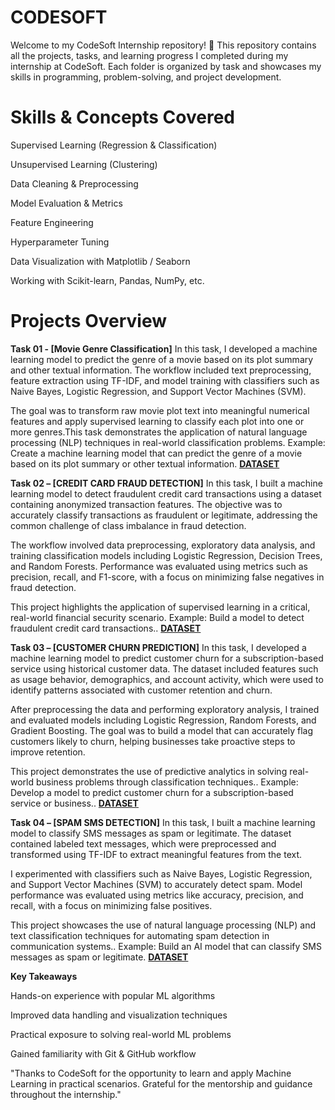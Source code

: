 # CODESOFT 
Welcome to my CodeSoft Internship repository! 👋
This repository contains all the projects, tasks, and learning progress I completed during my internship at CodeSoft. Each folder is organized by task and showcases my skills in programming, problem-solving, and project development.

# Skills & Concepts Covered
Supervised Learning (Regression & Classification)

Unsupervised Learning (Clustering)

Data Cleaning & Preprocessing

Model Evaluation & Metrics

Feature Engineering

Hyperparameter Tuning

Data Visualization with Matplotlib / Seaborn

Working with Scikit-learn, Pandas, NumPy, etc.

# Projects Overview
**Task 01 - [Movie Genre Classification]**
In this task, I developed a machine learning model to predict the genre of a movie based on its plot summary and other textual information. The workflow included text preprocessing, feature extraction using TF-IDF, and model training with classifiers such as Naive Bayes, Logistic Regression, and Support Vector Machines (SVM).

The goal was to transform raw movie plot text into meaningful numerical features and apply supervised learning to classify each plot into one or more genres.This task demonstrates the application of natural language processing (NLP) techniques in real-world classification problems.
Example: Create a machine learning model that can predict the genre of a
movie based on its plot summary or other textual information.
**[DATASET](https://www.kaggle.com/datasets/hijest/genre-classification-dataset-imdb)**

**Task 02 – [CREDIT CARD FRAUD DETECTION]**
In this task, I built a machine learning model to detect fraudulent credit card transactions using a dataset containing anonymized transaction features. The objective was to accurately classify transactions as fraudulent or legitimate, addressing the common challenge of class imbalance in fraud detection.

The workflow involved data preprocessing, exploratory data analysis, and training classification models including Logistic Regression, Decision Trees, and Random Forests. Performance was evaluated using metrics such as precision, recall, and F1-score, with a focus on minimizing false negatives in fraud detection.

This project highlights the application of supervised learning in a critical, real-world financial security scenario.
Example: Build a model to detect fraudulent credit card transactions..
**[DATASET](https://www.kaggle.com/datasets/kartik2112/fraud-detection)**

**Task 03 – [CUSTOMER CHURN PREDICTION]**
In this task, I developed a machine learning model to predict customer churn for a subscription-based service using historical customer data. The dataset included features such as usage behavior, demographics, and account activity, which were used to identify patterns associated with customer retention and churn.

After preprocessing the data and performing exploratory analysis, I trained and evaluated models including Logistic Regression, Random Forests, and Gradient Boosting. The goal was to build a model that can accurately flag customers likely to churn, helping businesses take proactive steps to improve retention.

This project demonstrates the use of predictive analytics in solving real-world business problems through classification techniques..
Example: Develop a model to predict customer churn for a subscription-based service or business..
**[DATASET](https://www.kaggle.com/datasets/shantanudhakadd/bank-customer-churn-prediction)**

**Task 04 – [SPAM SMS DETECTION]**
In this task, I built a machine learning model to classify SMS messages as spam or legitimate. The dataset contained labeled text messages, which were preprocessed and transformed using TF-IDF to extract meaningful features from the text.

I experimented with classifiers such as Naive Bayes, Logistic Regression, and Support Vector Machines (SVM) to accurately detect spam. Model performance was evaluated using metrics like accuracy, precision, and recall, with a focus on minimizing false positives.

This project showcases the use of natural language processing (NLP) and text classification techniques for automating spam detection in communication systems..
Example: Build an AI model that can classify SMS messages as spam or legitimate.
**[DATASET](https://www.kaggle.com/datasets/uciml/sms-spam-collection-dataset)**


**Key Takeaways**

Hands-on experience with popular ML algorithms

Improved data handling and visualization techniques

Practical exposure to solving real-world ML problems

Gained familiarity with Git & GitHub workflow

"Thanks to CodeSoft for the opportunity to learn and apply Machine Learning in practical scenarios. Grateful for the mentorship and guidance throughout the internship."

